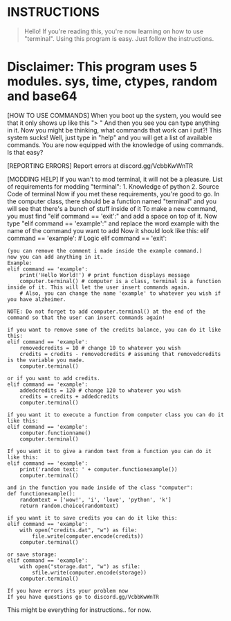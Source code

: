 # INSTRUCTIONS #

> Hello! If you're reading this, you're now learning on how to use "terminal".
> Using this program is easy. Just follow the instructions.

# Disclaimer: This program uses 5 modules. sys, time, ctypes, random and base64

[HOW TO USE COMMANDS]
    When you boot up the system, you would see that it only shows up like this "> "
    And then you see you can type anything in it.
    Now you might be thinking, what commands that work can i put?! This system sucks!
    Well, just type in "help" and you will get a list of available commands.
    You are now equipped with the knowledge of using commands. Is that easy?

[REPORTING ERRORS]
    Report errors at discord.gg/VcbbKwWnTR

[MODDING HELP]
    If you wan't to mod terminal, it will not be a pleasure.
    List of requirements for modding "terminal":
        1. Knowledge of python
        2. Source Code of terminal
    Now if you met these requirements, you're good to go.
    In the computer class, there should be a function named "terminal" and you will see that there's a bunch of stuff inside of it
    To make a new command, you must find "elif command == 'exit':" and add a space on top of it.
    Now type "elif command == 'example':" and replace the word example with the name of the command you want to add
    Now it should look like this:
    elif command == 'example':
        # Logic
    elif command == 'exit':

    (you can remove the comment i made inside the example command.)
    now you can add anything in it.
    Example:
    elif command == 'example':
        print('Hello World!') # print function displays message
        computer.terminal() # computer is a class, terminal is a function inside of it. This will let the user insert commands again.
        # Also, you can change the name 'example' to whatever you wish if you have alzheimer.
    
    NOTE: Do not forget to add computer.terminal() at the end of the command so that the user can insert commands again!
    
    if you want to remove some of the credits balance, you can do it like this:
    elif command == 'example':
        removedcredits = 10 # change 10 to whatever you wish
        credits = credits - removedcredits # assuming that removedcredits is the variable you made.
        computer.terminal()
    
    or if you want to add credits.
    elif command == 'example':
        addedcredits = 120 # change 120 to whatever you wish
        credits = credits + addedcredits
        computer.terminal()
        
    if you want it to execute a function from computer class you can do it like this:
    elif command == 'example':
        computer.functionname()
        computer.terminal()
    
    If you want it to give a random text from a function you can do it like this:
    elif command == 'example':
        print('random text: ' + computer.functionexample())
        computer.terminal()
    
    and in the function you made inside of the class "computer":
    def functionexample():
        randomtext = ['wow!', 'i', 'love', 'python', 'k']
        return random.choice(randomtext)

    if you want it to save credits you can do it like this:
    elif command == 'example':
        with open("credits.dat", "w") as file:
            file.write(computer.encode(credits))
        computer.terminal()

    or save storage:
    elif command == 'example':
        with open("storage.dat", "w") as sfile:
            sfile.write(computer.encode(storage))
        computer.terminal()
    
    If you have errors its your problem now
    If you have questions go to discord.gg/VcbbKwWnTR
    

This might be everything for instructions.. for now.